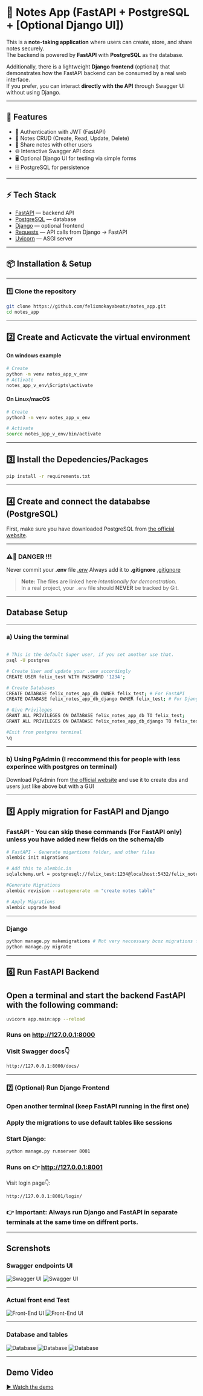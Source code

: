 # 📝 Notes App (FastAPI + PostgreSQL + [Optional Django UI])

This is a **note-taking application** where users can create, store, and share notes securely.  
The backend is powered by **FastAPI** with **PostgreSQL** as the database.  

Additionally, there is a lightweight **Django frontend** (optional) that demonstrates how the FastAPI backend can be consumed by a real web interface.  
If you prefer, you can interact **directly with the API** through Swagger UI without using Django.

---

## 🚀 Features
- 🔐 Authentication with JWT (FastAPI)  
- 📝 Notes CRUD (Create, Read, Update, Delete)  
- 👥 Share notes with other users  
- 🌐 Interactive Swagger API docs  
- 🖥 Optional Django UI for testing via simple forms  
- 🗄 PostgreSQL for persistence  

---

## ⚡ Tech Stack
- [FastAPI](https://fastapi.tiangolo.com/) — backend API  
- [PostgreSQL](https://www.postgresql.org/) — database  
- [Django](https://www.djangoproject.com/) — optional frontend  
- [Requests](https://docs.python-requests.org/) — API calls from Django → FastAPI  
- [Uvicorn](https://www.uvicorn.org/) — ASGI server  

---

## 📦 Installation & Setup
---
### 1️⃣ Clone the repository
```bash
git clone https://github.com/felixmokayabeatz/notes_app.git
cd notes_app
```

---

## 2️⃣ Create and Acticvate the virtual environment

#### On windows example

```bash
# Create
python -m venv notes_app_v_env
# Activate
notes_app_v_env\Scripts\activate
```

#### On Linux/macOS

```bash
# Create
python3 -m venv notes_app_v_env

# Activate
source notes_app_v_env/bin/activate
```

---

## 3️⃣ Install the Depedencies/Packages

```bash
pip install -r requirements.txt
```

---

## 4️⃣ Create and connect the datababse (PostgreSQL)

First, make sure you have downloaded PostgreSQL from [the official website](https://www.postgresql.org/download/).

---

### ⚠️🚨 DANGER !!!

Never commit your **.env** file [.env](app/.env) 
Always add it to **.gitignore** [.gitignore](.gitignore)

> **Note:** The files are linked here *intentionally for demonstration*.  
  In a real project, your `.env` file should **NEVER** be tracked by Git.

---

## Database Setup

---

### a) Using the terminal

```bash

# This is the default Super user, if you set another use that.
psql -U postgres

# Create User and update your .env accordingly
CREATE USER felix_test WITH PASSWORD '1234';

# Create Databases
CREATE DATABASE felix_notes_app_db OWNER felix_test; # For FastAPI
CREATE DATABASE felix_notes_app_db_django OWNER felix_test; # For Django

# Give Privileges
GRANT ALL PRIVILEGES ON DATABASE felix_notes_app_db TO felix_test;
GRANT ALL PRIVILEGES ON DATABASE felix_notes_app_db_django TO felix_test;

#Exit from postgres terminal
\q
```

---

### b) Using PgAdmin (I reccommend this for people with less experince with postgres on terminal)

Download PgAdmin from [the official website](https://www.pgadmin.org/download/) and use it to create dbs and users just like above but with a GUI

---

## 5️⃣ Apply migration for FastAPI and Django
### FastAPI - You can skip these commands (For FastAPI only) unless you have added new fields on the schema/db
```bash
# FastAPI - Generate migartions folder, and other files
alembic init migrations

# Add this to alembic.in
sqlalchemy.url = postgresql://felix_test:1234@localhost:5432/felix_notes_app_db

#Generate Migrations
alembic revision --autogenerate -m "create notes table"

# Apply Migrations
alembic upgrade head
```

---

### Django

```bash
python manage.py makemigrations # Not very neccessary bcoz migrations files already exist in source code
python manage.py migrate
```
---

## 6️⃣ Run FastAPI Backend

## Open a terminal and start the backend FastAPI with the following command:
```bash
uvicorn app.main:app --reload
```

### Runs on http://127.0.0.1:8000

### Visit Swagger docs👇
```bash
http://127.0.0.1:8000/docs/
```

---

### 7️⃣ (Optional) Run Django Frontend

### Open another terminal (keep FastAPI running in the first one)
### Apply the migrations to use default tables like sessions

### Start Django:
```bash
python manage.py runserver 8001
```

### Runs on 👉 http://127.0.0.1:8001

Visit login page👇:

```bash
http://127.0.0.1:8001/login/
```
### 👉 Important: Always run Django and FastAPI in separate terminals at the same time on diffrent ports.

---

## Screnshots

### Swagger endpoints UI
![Swagger UI](screenshots/SwaggerUI(1).png)
![Swagger UI](screenshots/SwaggerUI(2).png)

---

### Actual front end Test
![Front-End UI](screenshots/AppUI(1).png)
![Front-End UI](screenshots/AppUI(2).png)

---

### Database and tables
![Database](screenshots/db_tables.png)
![Database](screenshots/tablespgadmin(1).png)
![Database](screenshots/tablespgadmin(2).png)

---

## Demo Video

[▶️ Watch the demo](https://drive.google.com/file/d/1JnpweAYKAhdrxTlIZothezO-PejCnUr2/view?usp=sharing)
